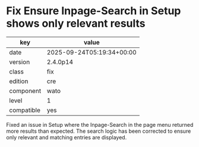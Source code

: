 [//]: # (werk v2)
# Fix Ensure Inpage-Search in Setup shows only relevant results

key        | value
---------- | ---
date       | 2025-09-24T05:19:34+00:00
version    | 2.4.0p14
class      | fix
edition    | cre
component  | wato
level      | 1
compatible | yes

Fixed an issue in Setup where the Inpage-Search in the page menu returned more
results than expected. The search logic has been corrected to ensure only
relevant and matching entries are displayed.
